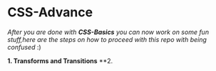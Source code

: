 # CSS-Advance

*After you are done with **CSS-Basics** you can now work on some fun stuff,here are the steps on how to proceed with this repo with being confused* :)

**1. Transforms and Transitions**
**2. 
